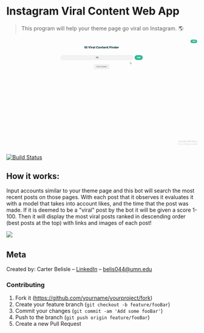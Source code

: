 # Instagram Viral Content Web App
> This program will help your theme page go viral on Instagram. 🌎

![](https://github.com/Carter4502/instagram-web-app/blob/gh-pages/Hnet-image.gif)

[![Build Status][travis-image]][travis-url]




## How it works: 
Input accounts similar to your theme page and this bot will search the most recent posts on those pages. With each post that it observes it evaluates it with a model that takes into account likes,
and the time that the post was made. If it is deemed to be a "viral" post by the bot it will be given a score 1-100. Then it will display the most viral posts ranked in descending order
(best posts at the top) with links and images of each post!

![](header.png)



## Meta

Created by: Carter Belisle – [LinkedIn](https://www.linkedin.com/in/carter-belisle-74a9a21b8/) – belis044@umn.edu


### Contributing

1. Fork it (<https://github.com/yourname/yourproject/fork>)
2. Create your feature branch (`git checkout -b feature/fooBar`)
3. Commit your changes (`git commit -am 'Add some fooBar'`)
4. Push to the branch (`git push origin feature/fooBar`)
5. Create a new Pull Request


[travis-image]: https://img.shields.io/travis/dbader/node-datadog-metrics/master.svg?style=flat-square
[travis-url]: https://travis-ci.org/dbader/node-datadog-metrics
